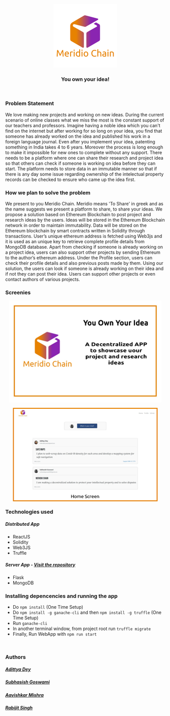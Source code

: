 <div align="center" class="row">
  <img src="resources/logo_trans.png" width="200"/>
</div>
<h3 align="center">You own your idea!</h3>
<br>

### Problem Statement
We love making new projects and working on new ideas. During the current scenario of online classes what we miss the most is the constant support of our teachers and professors. Imagine having a noble idea which you can't find on the internet but after working for so long on your idea, you  find that someone has already worked on the idea and published his work in a foreign language journal.
Even after you implement your idea, patenting something in India takes 4 to 6 years. Moreover the process is long enough to make it impossible for new ones to complete without any support.
There needs to be a platform where one can share their research and project idea so that others can check if someone is working on idea before they can start. The platform needs to store data in an immutable manner so that if there is any day some issue regarding ownership of the intelectual property records can be checked to ensure who came up the idea first.

### How we plan to solve the problem
We present to you Meridio Chain. Meridio means 'To Share' in greek and as the name suggests we present a platform to share, to share your ideas.
We propose a solution based on Ethereum Blockchain to post project and research ideas by the users. Ideas will be stored in the Ethereum Blockchain network in order to maintain immutability. Data will be stored on the Ethereum blockchain by smart contracts written in Solidity through transactions. User’s unique ethereum address is fetched using Web3js and it is used as an unique key to retrieve complete profile details from MongoDB database. Apart from checking if someone is already working on a project idea, users can also support other projects by sending Ethereum to the author’s ethereum address. Under the Profile section, users can check their profile details and also previous posts made by them.
Using our solution, the users can look if someone is already working on their idea and if not they can post their idea. Users can support other projects or even contact authors of various projects.

### Screenies
<div align="center">
<img src="resources/1.jpeg" width="480" align="center"/>
<br>
<br>
<img src="resources/2.jpeg" width="450" align="center" style="border: 3px solid #e78200;"/>
</div>

### Technologies used

##### Distributed App 

* ReactJS
* Solidity
* Web3JS
* Truffle

##### Server App - [Visit the repository](https://github.com/subhasishgosw5/Meridio-Chain-Backend)

* Flask
* MongoDB



### Installing depencencies and running the app
* Do `npm install` (One Time Setup)
* Do `npm install -g ganache-cli` and then `npm install -g truffle` (One Time Setup)
* Run `ganache-cli`
* In another terminal window, from project root run `truffle migrate`
* Finally, Run WebApp with `npm run start`

<br>

### Authors

##### [Adittya Dey](https://github.com/adiXcodr)
##### [Subhasish Goswami](https://github.com/subhasishgosw5)
##### [Aavishkar Mishra](https://github.com/aavishkarmishra)
##### [Rabijit Singh](https://github.com/rabijitsingh)
 

